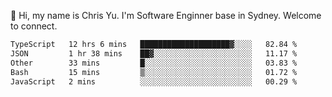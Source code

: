 👋 Hi, my name is Chris Yu. I'm Software Enginner base in Sydney. Welcome to connect.

<!--START_SECTION:waka-->

```txt
TypeScript   12 hrs 6 mins   ████████████████████▓░░░░   82.84 %
JSON         1 hr 38 mins    ██▓░░░░░░░░░░░░░░░░░░░░░░   11.17 %
Other        33 mins         █░░░░░░░░░░░░░░░░░░░░░░░░   03.83 %
Bash         15 mins         ▒░░░░░░░░░░░░░░░░░░░░░░░░   01.72 %
JavaScript   2 mins          ░░░░░░░░░░░░░░░░░░░░░░░░░   00.29 %
```

<!--END_SECTION:waka-->
